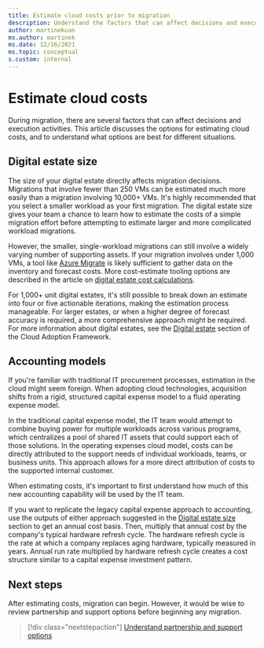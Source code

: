 ```yaml
---
title: Estimate cloud costs prior to migration
description: Understand the factors that can affect decisions and execution activities, and various options for estimating cloud costs.
author: martinekuan
ms.author: martinek
ms.date: 12/16/2021
ms.topic: conceptual
s.custom: internal
---
```


# Estimate cloud costs

During migration, there are several factors that can affect decisions and execution activities. This article discusses the options for estimating cloud costs, and to understand what options are best for different situations.

## Digital estate size

The size of your digital estate directly affects migration decisions. Migrations that involve fewer than 250 VMs can be estimated much more easily than a migration involving 10,000+ VMs. It's highly recommended that you select a smaller workload as your first migration. The digital estate size gives your team a chance to learn how to estimate the costs of a simple migration effort before attempting to estimate larger and more complicated workload migrations.

However, the smaller, single-workload migrations can still involve a widely varying number of supporting assets. If your migration involves under 1,000 VMs, a tool like [Azure Migrate](/azure/migrate/migrate-services-overview) is likely sufficient to gather data on the inventory and forecast costs. More cost-estimate tooling options are described in the article on [digital estate cost calculations](../../../digital-estate/calculate.md).

For 1,000+ unit digital estates, it's still possible to break down an estimate into four or five actionable iterations, making the estimation process manageable. For larger estates, or when a higher degree of forecast accuracy is required, a more comprehensive approach might be required. For more information about digital estates, see the [Digital estate](../../../digital-estate/index.md) section of the Cloud Adoption Framework.

## Accounting models

If you're familiar with traditional IT procurement processes, estimation in the cloud might seem foreign. When adopting cloud technologies, acquisition shifts from a rigid, structured capital expense model to a fluid operating expense model.

In the traditional capital expense model, the IT team would attempt to combine buying power for multiple workloads across various programs, which centralizes a pool of shared IT assets that could support each of those solutions. In the operating expenses cloud model, costs can be directly attributed to the support needs of individual workloads, teams, or business units. This approach allows for a more direct attribution of costs to the supported internal customer.

When estimating costs, it's important to first understand how much of this new accounting capability will be used by the IT team.

If you want to replicate the legacy capital expense approach to accounting, use the outputs of either approach suggested in the [Digital estate size](#digital-estate-size) section to get an annual cost basis. Then, multiply that annual cost by the company's typical hardware refresh cycle. The hardware refresh cycle is the rate at which a company replaces aging hardware, typically measured in years. Annual run rate multiplied by hardware refresh cycle creates a cost structure similar to a capital expense investment pattern.

## Next steps

After estimating costs, migration can begin. However, it would be wise to review partnership and support options before beginning any migration.

> [!div class="nextstepaction"]
> [Understand partnership and support options](./partnership-options.md)
